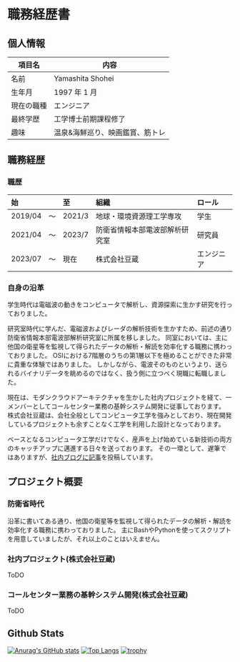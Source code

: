 # 職務経歴書
## 個人情報

|項目名|内容|
|----|----|
|名前|Yamashita Shohei|
|生年月|1997 年 1 月|
|現在の職種|エンジニア|
|最終学歴|工学博士前期課程修了|
|趣味|温泉&海鮮巡り、映画鑑賞、筋トレ|

## 職務経歴
### 職歴

|始||至|組織|ロール|
|:----|:----|:----|:----|:----|
|2019/04|〜|2021/3|地球・環境資源理工学専攻|学生|
|2021/04|〜|2023/7|防衛省情報本部電波部解析研究室|研究員|
|2023/07|〜|現在|株式会社豆蔵|エンジニア|

### 自身の沿革
学生時代は電磁波の動きをコンピュータで解析し、資源探索に生かす研究を行っておりました。

研究室時代に学んだ、電磁波およびレーダの解析技術を生かすため、前述の通り防衛省情報本部電波部解析研究室に所属を移しました。
同室においては、主に他国の衛星等を監視して得られたデータの解析・解読を効率化する職務に携わっておりました。
OSIにおける7階層のうちの第1層以下を極めることができた非常に貴重な体験ではありました。
しかしながら、電波そのものというより、送られるバイナリデータを眺めるのではなく、扱う側に立つべく現職に転職しました。

現在は、モダンクラウドアーキテクチャを生かした社内プロジェクトを経て、一メンバーとしてコールセンター業務の基幹システム開発に従事しております。
株式会社豆蔵は、会社全般としてコンピュータ工学を強みとしており、現在開発しているプロジェクトも余すことなく工学を利用した設計となっております。

ベースとなるコンピュータ工学だけでなく、産声を上げ始めている新技術の両方のキャッチアップに邁進する日々を送っております。
その一環として、遅筆ではありますが、[社内ブログに記事](https://developer.mamezou-tech.com/authors/shohei-yamashita/)を投稿しています。


## プロジェクト概要 
### 防衛省時代
沿革に書いてある通り、他国の衛星等を監視して得られたデータの解析・解読を効率化する職務に携わっておりました。
主にBashやPythonを使ってスクリプトを用意していましたが、それ以上のことはいえません。

### 社内プロジェクト(株式会社豆蔵)
ToDO
### コールセンター業務の基幹システム開発(株式会社豆蔵)
ToDO

## Github Stats

[![Anurag's GitHub stats](https://github-readme-stats.vercel.app/api?username=atomisu0312&count_private=true&theme=cobalt)](https://github.com/anuraghazra/github-readme-stats)
[![Top Langs](https://github-readme-stats.vercel.app/api/top-langs/?username=atomisu0312&count_private=true&theme=cobalt)](https://github.com/anuraghazra/github-readme-stats)
[![trophy](https://github-profile-trophy.vercel.app/?username=atomisu0312&theme=onedark&column=7
)](https://github.com/ryo-ma/github-profile-trophy)